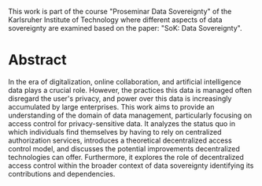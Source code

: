 This work is part of the course "Proseminar Data Sovereignty" of the Karlsruher Institute of Technology where different aspects of data sovereignty are examined based on the paper: "SoK: Data Sovereignty".

# Abstract
In the era of digitalization, online collaboration, and artificial intelligence data plays a crucial role.
However, the practices this data is managed often disregard the user's privacy, and power over this data is increasingly accumulated by large enterprises.
This work aims to provide an understanding of the domain of data management, particularly focusing on access control for privacy-sensitive data.
It analyzes the status quo in which individuals find themselves by having to rely on centralized authorization services, introduces a theoretical decentralized access control model, and discusses the potential improvements decentralized technologies can offer.
Furthermore, it explores the role of decentralized access control within the broader context of data sovereignty identifying its contributions and dependencies.
